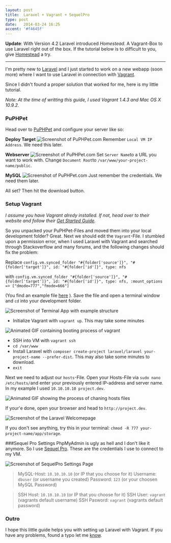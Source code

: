 ```yaml
---
layout: post
title:  Laravel + Vagrant + SequelPro
type: post
date:   2014-03-24 16:25
accent: '#f4645f'
---
```


**Update**: With Version 4.2 Laravel introduced *Homestead*. A Vagrant-Box to use Laravel right out of the box. If the tutorial below is to difficult to you, give [Homestead](http://laravel.com/docs/homestead) a try.

<hr/>

I'm pretty new to [Laravel](http://laravel.com) and I just started to work on a new webapp (soon more) where I want to use Laravel in connection with [Vagrant](http://vagrantup.com).

Since I didn't found a proper solution that worked for me, here is my little tutorial.

*Note: At the time of writting this guide, I used Vagrant 1.4.3 and Mac OS X 10.9.2.*

### PuPHPet
Head over to [PuPHPet](https://puphpet.com) and configure your server like so:

**Deploy Target**
<img src="{{ site.url }}/img/posts/laravel-vagrant/deploy_target-2.png" alt="Screenshot of PuPHPet.com">
Remember `Local VM IP Address`. We need this later.

**Webserver**
<img src="{{ site.url }}/img/posts/laravel-vagrant/webservers.png" alt="Screenshot of PuPHPet.com">
Set `Server Name`to a URL you want to work with. Change `Document Root`to `/var/www/your-project-name/public`.

**MySQL**
<img src="{{ site.url }}/img/posts/laravel-vagrant/mysql.png" alt="Screenshot of PuPHPet.com">
Just remember the credentials. We need them later.

All set? Then hit the download button.

### Setup Vagrant
*I assume you have Vagrant alredy installed. If not, head over to their website and follow their [Get Started Guide](http://www.vagrantup.com/).*

So you unpacked your PuPHPet-Files and moved them into your local development folder? Great. Next we should edit the `Vagrant`-File.
I stumbled upon a permission error, when I used Laravel with Vagrant and searched through Stackoverflow and many forums, and the following changes should fix the problem:

Replace
`config.vm.synced_folder "#{folder['source']}", "#{folder['target']}", id: "#{folder['id']}", type: nfs`

with
`config.vm.synced_folder "#{folder['source']}", "#{folder['target']}", id: "#{folder['id']}", type: nfs, :mount_options => ["dmode=777","fmode=666"]`

(You find an example file [here](https://gist.github.com/stefanzweifel/9722708) ).
Save the file and open a terminal window and `cd` into your development folder.

<img src="{{ site.url }}/img/posts/laravel-vagrant/terminal.png" alt="Screenshot of Terminal App with example structure">

- Initialize Vagrant with `vagrant up`. This may take some minutes

<img src="{{ site.url }}/img/posts/laravel-vagrant/vagrant_demo_2.gif" alt="Animated GIF containing booting process of vagrant">

- SSH into VM with `vagrant ssh`
- `cd /var/www`
- Install Laravel with `composer create-project laravel/laravel your-project-name --prefer-dist`. This may also take some minutes to download.
- `exit`

Next we need to adjust our `hosts`-File. Open your Hosts-File via `sudo nano /etc/hosts/`and enter your previously entered IP-address and server name. In my example I used `10.10.10.10 project.dev`.

<img src="{{ site.url }}/img/posts/laravel-vagrant/vagrant_demo_3.gif" alt="Animated GIF showing the process of chaning hosts files">

If your'e done, open your browser and head to `http://project.dev`.

<img src="{{ site.url }}/img/posts/laravel-vagrant/success.png" alt="Screenshot of the Laravel Welcomepage">

If you don't see anything, try this in your terminal:
`chmod -R 777 your-project-name/app/storage`.

###Sequel Pro Settings
PhpMyAdmin is ugly as hell and I don't like it anymore. So I use [Sequel Pro](http://www.sequelpro.com/). These are the credentials I use to connect to my VM.

<img src="{{ site.url }}/img/posts/laravel-vagrant/sequel_pro.png" alt="Screenshot of SequelPro Settings Page">

>MySQL-Host: `10.10.10.10` (or IP that you choose for it)
Username: `dbuser` (or username you created)
Password: `123` (or your choosen MySQL Password)

>SSH Host: `10.10.10.10` (or IP that you choose for it)
SSH User: `vagrant` (vagrants default username)
SSH Pasword: `vagrant` (vagrants default password)

### Outro
I hope this little guide helps you with setting up Laravel with Vagrant. If you have any problems, found a typo let me [know](http://twitter.com/_stefanzweifel).